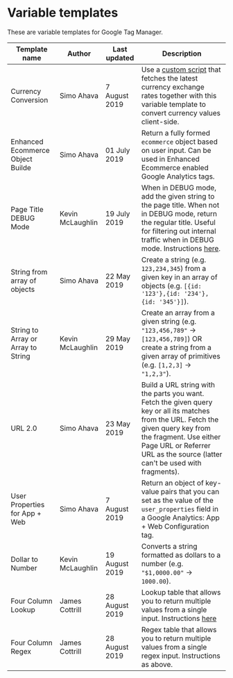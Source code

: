 # Variable templates

These are variable templates for Google Tag Manager.

| Template name                      | Author           | Last updated   | Description                                                                                                                                                                                                                                  |
| ---------------------------------- | ---------------- | -------------- | -------------------------------------------------------------------------------------------------------------------------------------------------------------------------------------------------------------------------------------------- |
| Currency Conversion                | Simo Ahava       | 7 August 2019  | Use a [custom script](https://bit.ly/2Yxuv7G) that fetches the latest currency exchange rates together with this variable template to convert currency values client-side.                                                                   |
| Enhanced Ecommerce Object Builde   | Simo Ahava       | 01 July 2019   | Return a fully formed `ecommerce` object based on user input. Can be used in Enhanced Ecommerce enabled Google Analytics tags.                                                                                                               |
| Page Title DEBUG Mode              | Kevin McLaughlin | 19 July 2019   | When in DEBUG mode, add the given string to the page title. When not in DEBUG mode, return the regular title. Useful for filtering out internal traffic when in DEBUG mode. Instructions [here](https://bit.ly/2Y3cxIX).                     |
| String from array of objects       | Simo Ahava       | 22 May 2019    | Create a string (e.g. `123,234,345`) from a given key in an array of objects (e.g. `[{id: '123'},{id: '234'},{id: '345'}]`).                                                                                                                 |
| String to Array or Array to String | Kevin McLaughlin | 29 May 2019    | Create an array from a given string (e.g. `"123,456,789"` -> `[123,456,789]`) OR create a string from a given array of primitives (e.g. `[1,2,3]` -> `"1,2,3"`).                                                                             |
| URL 2.0                            | Simo Ahava       | 23 May 2019    | Build a URL string with the parts you want. Fetch the given query key or all its matches from the URL. Fetch the given query key from the fragment. Use either Page URL or Referrer URL as the source (latter can't be used with fragments). |
| User Properties for App + Web      | Simo Ahava       | 7 August 2019  | Return an object of key-value pairs that you can set as the value of the `user_properties` field in a Google Analytics: App + Web Configuration tag.                                                                                         |
| Dollar to Number                   | Kevin McLaughlin | 19 August 2019 | Converts a string formatted as dollars to a number (e.g. `"$1,0000.00"` -> `1000.00`).                                                                                                                                                       |
| Four Column Lookup                 | James Cottrill   | 28 August 2019 | Lookup table that allows you to return multiple values from a single input. Instructions [here](https://www.conversionworks.co.uk/blog/2019/08/28/gtm-tables-with-multiple-outputs/)|
| Four Column Regex                  | James Cottrill   | 28 August 2019 | Regex table that allows you to return multiple values from a single regex input. Instructions as above.|
